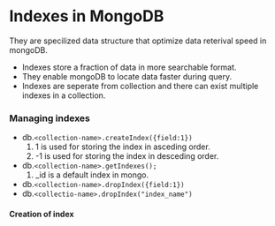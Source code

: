 # Indexes in MongoDB

 They are specilized data structure that optimize data reterival speed in mongoDB.

- Indexes store a fraction of data in more searchable format.
- They enable mongoDB to locate data faster during query.
- Indexes are seperate from collection and there can exist multiple indexes in a collection.

### Managing indexes

* db.`<collection-name>.createIndex({field:1})`
  1. 1 is used for storing the index in asceding order.
  2. -1 is used for storing the index in desceding order.
* db.`<collection-name>.getIndexes();`
  1. _id is a default index in mongo.
* db.`<collection-name>.dropIndex({field:1})`
* db.`<collectio-name>.dropIndex("index_name")`

#### Creation of index

